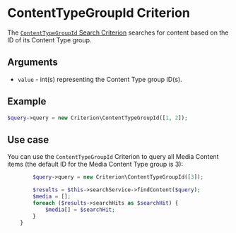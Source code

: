 # ContentTypeGroupId Criterion

The [`ContentTypeGroupId` Search Criterion](https://github.com/ibexa/core/blob/main/src/contracts/Repository/Values/Content/Query/Criterion/ContentTypeGroupId.php)
searches for content based on the ID of its Content Type group.

## Arguments

- `value` - int(s) representing the Content Type group ID(s).

## Example

``` php
$query->query = new Criterion\ContentTypeGroupId([1, 2]);
```

## Use case

You can use the `ContentTypeGroupId` Criterion to query all Media Content items
(the default ID for the Media Content Type group is 3):

``` php hl_lines="1"
        $query->query = new Criterion\ContentTypeGroupId([3]);

        $results = $this->searchService->findContent($query);
        $media = [];
        foreach ($results->searchHits as $searchHit) {
            $media[] = $searchHit;
        }
    }
```
